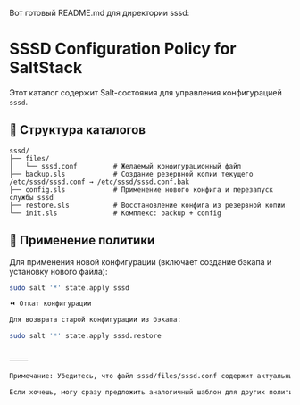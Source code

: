 Вот готовый README.md для директории sssd:

# SSSD Configuration Policy for SaltStack

Этот каталог содержит Salt-состояния для управления конфигурацией `sssd`.

## 📁 Структура каталогов
```
sssd/
├── files/
│   └── sssd.conf         # Желаемый конфигурационный файл
├── backup.sls            # Создание резервной копии текущего /etc/sssd/sssd.conf → /etc/sssd/sssd.conf.bak
├── config.sls            # Применение нового конфига и перезапуск службы sssd
├── restore.sls           # Восстановление конфига из резервной копии
└── init.sls              # Комплекс: backup + config
```
## 🚀 Применение политики

Для применения новой конфигурации (включает создание бэкапа и установку нового файла):

```bash
sudo salt '*' state.apply sssd

⏪ Откат конфигурации

Для возврата старой конфигурации из бэкапа:

sudo salt '*' state.apply sssd.restore


⸻

Примечание: Убедитесь, что файл sssd/files/sssd.conf содержит актуальные и корректные настройки перед применением.

Если хочешь, могу сразу предложить аналогичный шаблон для других политик в этом проекте.
